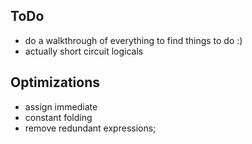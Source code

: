 ## ToDo

* do a walkthrough of everything to find things to do :)
* actually short circuit logicals

## Optimizations
* assign immediate
* constant folding
* remove redundant expressions;